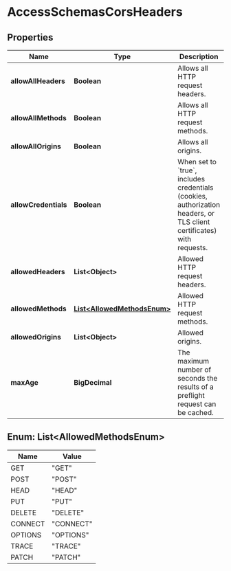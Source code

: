 

# AccessSchemasCorsHeaders


## Properties

| Name | Type | Description | Notes |
|------------ | ------------- | ------------- | -------------|
|**allowAllHeaders** | **Boolean** | Allows all HTTP request headers. |  [optional] |
|**allowAllMethods** | **Boolean** | Allows all HTTP request methods. |  [optional] |
|**allowAllOrigins** | **Boolean** | Allows all origins. |  [optional] |
|**allowCredentials** | **Boolean** | When set to &#x60;true&#x60;, includes credentials (cookies, authorization headers, or TLS client certificates) with requests. |  [optional] |
|**allowedHeaders** | **List&lt;Object&gt;** | Allowed HTTP request headers. |  [optional] |
|**allowedMethods** | [**List&lt;AllowedMethodsEnum&gt;**](#List&lt;AllowedMethodsEnum&gt;) | Allowed HTTP request methods. |  [optional] |
|**allowedOrigins** | **List&lt;Object&gt;** | Allowed origins. |  [optional] |
|**maxAge** | **BigDecimal** | The maximum number of seconds the results of a preflight request can be cached. |  [optional] |



## Enum: List&lt;AllowedMethodsEnum&gt;

| Name | Value |
|---- | -----|
| GET | &quot;GET&quot; |
| POST | &quot;POST&quot; |
| HEAD | &quot;HEAD&quot; |
| PUT | &quot;PUT&quot; |
| DELETE | &quot;DELETE&quot; |
| CONNECT | &quot;CONNECT&quot; |
| OPTIONS | &quot;OPTIONS&quot; |
| TRACE | &quot;TRACE&quot; |
| PATCH | &quot;PATCH&quot; |



